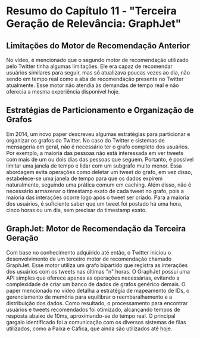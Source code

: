 # Resumo do Capítulo 11 - "Terceira Geração de Relevância: GraphJet"

## Limitações do Motor de Recomendação Anterior
No vídeo, é mencionado que o segundo motor de recomendação utilizado pelo Twitter tinha algumas limitações. Ele era capaz de recomendar usuários similares para seguir, mas só atualizava poucas vezes ao dia, não sendo em tempo real como a aba de recomendação presente no Twitter atualmente. Esse motor não atendia às demandas de tempo real e não oferecia a mesma experiência disponível hoje.

## Estratégias de Particionamento e Organização de Grafos
Em 2014, um novo paper descreveu algumas estratégias para particionar e organizar os grafos do Twitter. No caso do Twitter e sistemas de mensageria em geral, não é necessário ter o grafo completo dos usuários. Por exemplo, a maioria das pessoas não está interessada em ver tweets com mais de um ou dois dias das pessoas que seguem. Portanto, é possível limitar uma janela de tempo e lidar com um subgrafo muito menor. Essa abordagem evita operações como deletar um tweet do grafo, em vez disso, estabelece-se uma janela de tempo para que os dados expirem naturalmente, seguindo uma prática comum em caching. Além disso, não é necessário armazenar o timestamp exato de cada tweet no grafo, pois a maioria das interações ocorre logo após o tweet ser criado. Para a maioria dos usuários, é suficiente saber que um tweet foi postado há uma hora, cinco horas ou um dia, sem precisar do timestamp exato.

## GraphJet: Motor de Recomendação da Terceira Geração
Com base no conhecimento adquirido até então, o Twitter iniciou o desenvolvimento de um terceiro motor de recomendação chamado GraphJet. Esse motor utiliza um grafo bipartido que registra as interações dos usuários com os tweets nas últimas "n" horas. O GraphJet possui uma API simples que oferece apenas as operações necessárias, evitando a complexidade de criar um banco de dados de grafos genérico demais. O paper mencionado no vídeo detalha a estratégia de mapeamento de IDs, o gerenciamento de memória para equilibrar o reembaralhamento e a distribuição dos dados. Como resultado, o processamento para encontrar usuários e tweets recomendados foi otimizado, alcançando tempos de resposta abaixo de 10ms, aproximando-se do tempo real. O principal gargalo identificado foi a comunicação com os diversos sistemas de filas utilizados, como a Paixa e Cáfica, que ainda são utilizados até hoje.